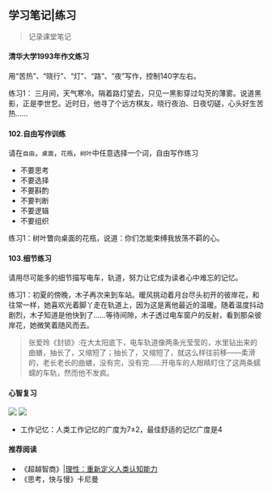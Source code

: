 ## 学习笔记|练习

> 记录课堂笔记

#### 清华大学1993年作文练习
用“苦热”、“晓行”、“灯”、“路”、“夜”写作，控制140字左右。

练习1： 三月间，天气寒冷。隔着路灯望去，只见一黑影穿过勾芡的薄雾。说道黑影，正是李世乭。近时日，他寻了个远方棋友，晓行夜泊、日夜切磋，心头好生苦热……

#### 102.自由写作训练

请在`自由`，`桌面`，`花瓶`，`树叶`中任意选择一个词，自由写作练习
  
  - 不要思考
  - 不要选择
  - 不要斟酌
  - 不要判断
  - 不要逻辑
  - 不要组织

练习1：树叶瞥向桌面的花瓶，说道：你们怎能束缚我放荡不羁的心。

#### 103.细节练习
请用尽可能多的细节描写电车，轨道，努力让它成为读者心中难忘的记忆。

练习1：初夏的傍晚，木子再次来到车站。暖风挑动着月台尽头初开的彼岸花，和往常一样，她喜欢光着脚丫走在轨道上，因为这是离他最近的温暖。随着温度抖动剧烈，木子知道是他快到了……等待间隙，木子透过电车窗户的反射，看到那朵彼岸花，她微笑着随风而去。

>张爱玲《封锁》:在大太阳底下，电车轨道像两条光莹莹的，水里钻出来的曲蟮，抽长了，又缩短了；抽长了，又缩短了，就这么样往前移——柔滑的，老长老长的曲蟮，没有完，没有完……开电车的人眼睛盯住了这两条蠕蠕的车轨，然而他不发疯。

#### 心智复习
![](http://openmindclub.qiniudn.com/cnfeat/image/3-minds.jpg)
![](http://openmindclub.qiniudn.com/cnfeat/image/evans-2-progress.jpg)

+ 工作记忆：人类工作记忆的广度为7±2，最佳舒适的记忆广度是4


#### 推荐阅读

+ 《超越智商》|[理性：重新定义人类认知能力](http://note.openmindclub.com/science/YZP-What-Intelligence-Tests-Miss.html)
+ 《思考，快与慢》卡尼曼
